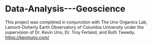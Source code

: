 # Data-Analysis---Geoscience

This project was completed in conjunction with The Uno Organics Lab, Lamont-Doherty Earth Observatory of Columbia University under the supervision of Dr. Kevin Uno, Dr. Troy Ferland, and Ruth Tweedy. https://kevinuno.com/ 
